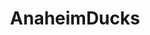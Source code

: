 ---
title: AnaheimDucks
crosslinks:
- hockey
- livven
- EdmontonOilers
- CalgaryFlames
- nhl_games
- NHLStreams
- todayilearned
- Predators
- nhl
- puckstreams
- place
- happycrowds
- HighQualityGifs
- Accounting
- metric_units
- OutOfTheLoop
- infectioussmiles
- CCJ2
- templeofthephil
- highqualitygifs
---